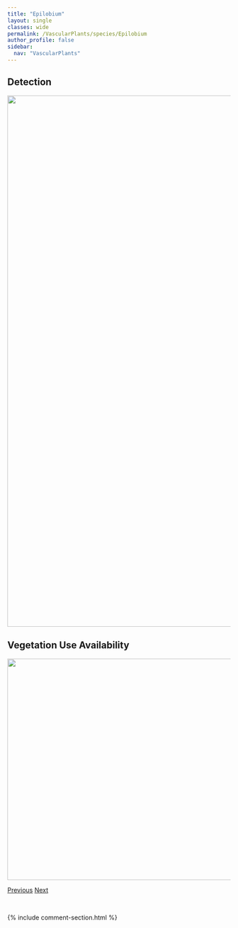 ```yaml
---
title: "Epilobium"
layout: single
classes: wide
permalink: /VascularPlants/species/Epilobium
author_profile: false
sidebar:
  nav: "VascularPlants"
---
```


<h2>Detection</h2>

<a href="https://drive.google.com/uc?export=view&id=17RFfIC2PzGRnN8lOpb8jbmfqW2Bu5lJ6">
<img src="https://drive.google.com/uc?export=view&id=17RFfIC2PzGRnN8lOpb8jbmfqW2Bu5lJ6" height = "1200" width = "800">
</a>


<h2>Vegetation Use Availability</h2>

<a href="https://drive.google.com/uc?export=view&id=13rFBgnyZ_zONAqYzqHC1E35E9wXg6yNM">
<img src="https://drive.google.com/uc?export=view&id=13rFBgnyZ_zONAqYzqHC1E35E9wXg6yNM" height = "500" width = "1000">
</a>


<a href="/DevelopmentWebsite/VascularPlants/species/EndotropisAlnifolia" class="pagination--pager" title="Alder Leaved Buckthorn">Previous</a> <a href="/DevelopmentWebsite/VascularPlants/species/EpilobiumBrachycarpum" class="pagination--pager" title="Epilobium brachycarpum">Next</a>

<p>&nbsp;</p>

{% include comment-section.html %}
